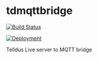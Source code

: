 # tdmqttbridge

[![Build Status](https://dev.azure.com/xmayeur/tdmqttbridge/_apis/build/status/tdmqttbridge?branchName=master)](https://dev.azure.com/xmayeur/tdmqttbridge/_build/latest?definitionId=3&branchName=master)

[![Deployment](https://vsrm.dev.azure.com/xmayeur/_apis/public/Release/badge/9a64f1ab-7f32-4afb-ab0b-92bec701f21a/1/1)](https://vsrm.dev.azure.com/xmayeur/_apis/public/Release/badge/9a64f1ab-7f32-4afb-ab0b-92bec701f21a/1/1)

Telldus Live server to MQTT bridge
